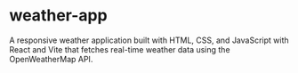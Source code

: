 # weather-app
A responsive weather application built with HTML, CSS, and JavaScript with React and Vite that fetches real-time weather data using the OpenWeatherMap API.
